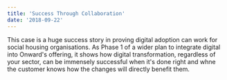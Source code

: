 ```yaml
---
title: 'Success Through Collaboration'
date: '2018-09-22'
---
```


This case is a huge success story in proving digital adoption can work for social housing organisations. As Phase 1 of a wider plan to integrate digital into Onward's offering, it shows how digital transformation, regardless of your sector, can be immensely successful when it's done right and whne the customer knows how the changes will directly benefit them.